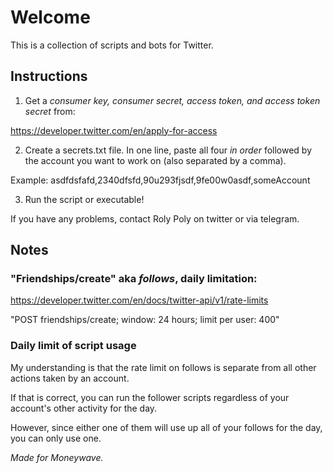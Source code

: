 # Welcome

This is a collection of scripts and bots for Twitter.

## Instructions

1) Get a <i>consumer key, consumer secret, access token, and access token secret</i> from:

https://developer.twitter.com/en/apply-for-access

2) Create a secrets.txt file. In one line, paste all four <i>in order</i> followed by the account you want to work on (also separated by a comma).

Example: asdfdsfafd,2340dfsfd,90u293fjsdf,9fe00w0asdf,someAccount

3) Run the script or executable!

If you have any problems, contact Roly Poly on twitter or via telegram.

## Notes

### "Friendships/create" aka <i>follows</i>, daily limitation:

https://developer.twitter.com/en/docs/twitter-api/v1/rate-limits

"POST friendships/create; window: 24 hours;	limit per user: 400"

### Daily limit of script usage

My understanding is that the rate limit on follows is separate from all other actions taken by an account.

If that is correct, you can run the follower scripts regardless of your account's other activity for the day.

However, since either one of them will use up all of your follows for the day, you can only use one.


<i>Made for Moneywave.</i>